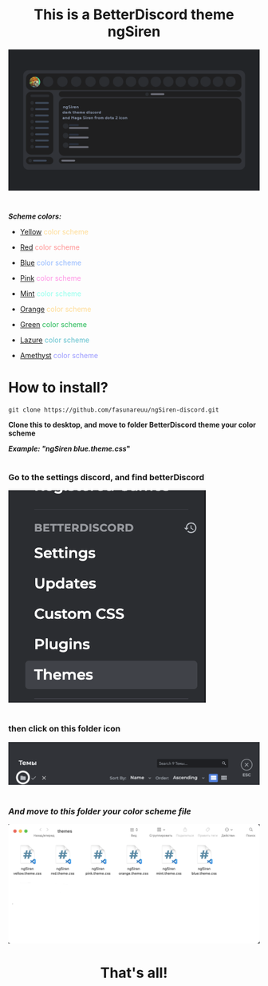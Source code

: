 <div align="center">

# **This is a BetterDiscord theme ngSiren**

</div>

<div align="center">
    <img src="./images/ngSiren.png" alt="ngSiren" />
</div>

#

**_Scheme colors:_**

- <span style="color: #ffdb93">[Yellow](https://github.com/fasunareuu/ngSiren-discord/blob/master/color%20shceme/ngSiren%20yellow.theme.css 'Yellow scheme') color scheme

- <span style="color: #ff9393"> [Red](https://github.com/fasunareuu/ngSiren-discord/blob/master/color%20shceme/ngSiren%20red.theme.css 'Red scheme') color scheme

- <span style="color: #93b9ff">[Blue](https://github.com/fasunareuu/ngSiren-discord/blob/master/color%20shceme/ngSiren%20blue.theme.css 'Blue scheme') color scheme

- <span style="color: #ff93e4">[Pink](https://github.com/fasunareuu/ngSiren-discord/blob/master/color%20shceme/ngSiren%20pink.theme.css 'Pink scheme') color scheme

- <span style="color: #93ffed">[Mint](https://github.com/fasunareuu/ngSiren-discord/blob/master/color%20shceme/ngSiren%20mint.theme.css 'Mint scheme') color scheme

- <span style="color: #ffdb93">[Orange](https://github.com/fasunareuu/ngSiren-discord/blob/master/color%20shceme/ngSiren%20orange.theme.css 'Orange scheme') color scheme

- <span style="color: #20B953">[Green](https://github.com/fasunareuu/ngSiren-discord/blob/master/color%20shceme/ngSiren%20green.theme.css 'green scheme') color scheme

- <span style="color: #61c1ce">[Lazure](https://github.com/fasunareuu/ngSiren-discord/blob/master/color%20shceme/ngSiren%20lazure.theme.css 'lazure scheme') color scheme

- <span style="color: #9999FF">[Amethyst](https://github.com/fasunareuu/ngSiren-discord/blob/master/color%20shceme/ngSiren%20amethyst.theme.css 'amethyst scheme') color scheme

# **How to install?**

```github
git clone https://github.com/fasunareuu/ngSiren-discord.git
```

**Clone this to desktop, and move to folder BetterDiscord theme your color scheme**

**_Example: "ngSiren blue.theme.css_"**

#

### **Go to the settings discord, and find betterDiscord**

<div align="left">
    <img src="./images/settings.png" alt="settings" />
</div>

#

### **then click on this folder icon**

<div align="left">
    <img src="./images/theme discord.png" alt="settings" />
</div>

#

### **_And move to this folder your color scheme file_**

<div align="left">
    <img src="./images/theme folder.png" alt="theme folder" />
</div>

<div align="center">

# **That's all!**

</div>
